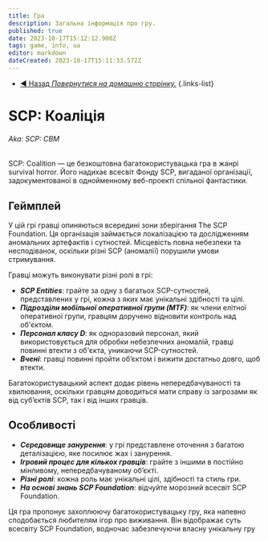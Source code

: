 ```yaml
---
title: Гра
description: Загальна інформація про гру.
published: true
date: 2023-10-17T15:12:12.900Z
tags: game, info, ua
editor: markdown
dateCreated: 2023-10-17T15:11:33.572Z
---
```


- [:arrow_backward: Назад *Повернутися на домашню сторінку.*](/uk/home)
{.links-list}

# SCP: Коаліція
###### Aka: SCP: CBM

SCP: Coalition — це безкоштовна багатокористувацька гра в жанрі survival horror. Його надихає всесвіт Фонду SCP, вигаданої організації, задокументованої в однойменному веб-проекті спільної фантастики.

## Геймплей

У цій грі гравці опиняються всередині зони зберігання The SCP Foundation. Ця організація займається локалізацією та дослідженням аномальних артефактів і сутностей. Місцевість повна небезпеки та несподіванок, оскільки різні SCP (аномалії) порушили умови стримування.

Гравці можуть виконувати різні ролі в грі:

- ***SCP Entities***: грайте за одну з багатьох SCP-сутностей, представлених у грі, кожна з яких має унікальні здібності та цілі.
- ***Підрозділи мобільної оперативної групи (MTF)***: як члени елітної оперативної групи, гравцям доручено відновити контроль над об'єктом.
- ***Персонал класу D***: як одноразовий персонал, який використовується для обробки небезпечних аномалій, гравці повинні втекти з об'єкта, уникаючи SCP-сутностей.
- ***Вчені***: гравці повинні пройти об’єктом і вижити достатньо довго, щоб втекти.

Багатокористувацький аспект додає рівень непередбачуваності та хвилювання, оскільки гравцям доводиться мати справу із загрозами як від суб’єктів SCP, так і від інших гравців.

## Особливості
- ***Середовище занурення***: у грі представлене оточення з багатою деталізацією, яке посилює жах і занурення.
- ***Ігровий процес для кількох гравців***: грайте з іншими в постійно мінливому, непередбачуваному об’єкті.
- ***Різні ролі***: кожна роль має унікальні цілі, здібності та стиль гри.
- ***На основі знань SCP Foundation***: відчуйте морозний всесвіт SCP Foundation.

Ця гра пропонує захоплюючу багатокористувацьку гру, яка напевно сподобається любителям ігор про виживання. Він відображає суть всесвіту SCP Foundation, водночас забезпечуючи власну унікальну гру